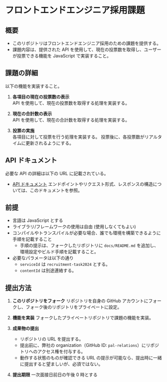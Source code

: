 # フロントエンドエンジニア採用課題

## 概要

- このリポジトリはフロントエンドエンジニア採用のための課題を提供する。
- 課題内容は、提供された API を使用して、現在の投票数を取得し、ユーザーが投票できる機能を JavaScript で実装すること。

## 課題の詳細

以下の機能を実装すること。

1. **各項目の現在の投票数の表示**  
   API を使用して、現在の投票数を取得する処理を実装する。

2. **現在の合計数の表示**  
   API を使用して、現在の合計数を取得する処理を実装する。

3. **投票の実施**  
   各項目に対して投票を行う処理を実装する。
   投票後に、各投票数がリアルタイムに更新されるようにする。

## API ドキュメント

必要な API の詳細は以下の URL に記載されている。

- [API ドキュメント](https://content-api-docs.palr.link/)
  エンドポイントやリクエスト形式、レスポンスの構造については、このドキュメントを参照。

## 前提

- 言語は JavaScript とする
- ライブラリ/フレームワークの使用は自由 (使用しなくてもよい)
- コンパイルやトランスパイルが必要な場合、誰でも環境を構築できるように手順を記載すること
  - 手順の提示は、フォークしたリポジトリに `docs/README.md` を追加し、環境設定やビルド手順を記載すること。
- 必要なパラメータは以下の通り
  - `serviceId` は `recruitment-task2024` とする。
  - `contentId` は別途連絡する。

## 提出方法

1. **このリポジトリをフォーク**
   リポジトリを自身の GitHub アカウントにフォークし、フォーク後のリポジトリをプライベートに設定。

2. **機能を実装**
   フォークしたプライベートリポジトリで課題の機能を実装。

3. **成果物の提出**

   - リポジトリの URL を提出する。
   - 提出前に、弊社の organization（GitHub ID: `pal-relations`）にリポジトリへのアクセス権を付与する。
   - 動作する状態のものが確認できる URL の提示が可能なら、提出時に一緒に提出すると望ましいが、必須ではない。

4. **提出期限**
   一次面接日前日の午後 0 時とする
